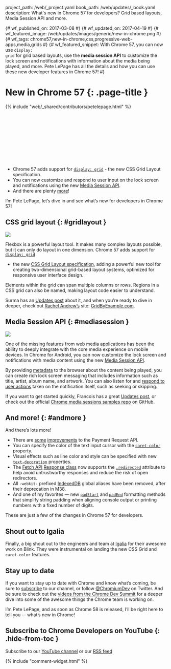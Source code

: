 project_path: /web/_project.yaml
book_path: /web/updates/_book.yaml
description: What's new in Chrome 57 for developers? Grid based layouts, Media Session API and more.

{# wf_published_on: 2017-03-08 #}
{# wf_updated_on: 2017-04-19 #}
{# wf_featured_image: /web/updates/images/generic/new-in-chrome.png #}
{# wf_tags: chrome57,new-in-chrome,css,progressive-web-apps,media,grids #}
{# wf_featured_snippet: With Chrome 57, you can now use <code>display: grid</code> for grid based layouts, use the <b>media session API</b> to customize the lock screen and notifications with information about the media being played, and more. Pete LePage has all the details and how you can use these new developer features in Chrome 57! #}

# New in Chrome 57 {: .page-title }

{% include "web/_shared/contributors/petelepage.html" %}

<div class="clearfix"></div>

<div class="video-wrapper">
  <iframe class="devsite-embedded-youtube-video" data-video-id="57Scec2XPd0"
          data-autohide="1" data-showinfo="0" frameborder="0" allowfullscreen>
  </iframe>
</div>


* Chrome 57 adds support for [`display: grid`](#gridlayout) - the new 
  CSS Grid Layout specification.
* You can now customize and respond to user input on the lock screen and
  notifications using the new [Media Session API](#mediasession).
* And there are plenty [more](#andmore)!

<div class="clearfix"></div>

I’m Pete LePage, let’s dive in and see what’s new for developers in Chrome 57! 

<div class="clearfix"></div>

## CSS grid layout {: #gridlayout }

<img src="/web/updates/images/2017/03/nic57/grid-layout.png" class="attempt-right">

Flexbox is a powerful layout tool. It makes many complex layouts possible,
but it can only do layout in one dimension. Chrome 57 adds support for
[`display: grid`](https://developer.mozilla.org/en-US/docs/Learn/CSS/CSS_layout/Grids)
- the new [CSS Grid Layout specification](https://www.w3.org/TR/css3-grid-layout/),
adding a powerful new tool for creating two-dimensional grid-based layout
systems, optimized for responsive user interface design.

Elements within the grid can span multiple columns or rows. Regions in a
CSS grid can also be named, making layout code easier to understand. 

<div class="clearfix"></div>

Surma has an [Updates post](/web/updates/2017/01/css-grid) about it, and
when you’re ready to dive in deeper, check out
[Rachel Andrew’s](https://twitter.com/rachelandrew) site:
[GridByExample.com](http://gridbyexample.com/).

## Media Session API {: #mediasession }

<img src="/web/updates/images/2017/02/with-media-session.png" class="attempt-left">

One of the missing features from web media applications has been the
ability to deeply integrate with the core media experience on mobile devices.
In Chrome for Android, you can now customize the lock screen and notifications
with media content using the new [Media Session API](https://wicg.github.io/mediasession/).

By providing [metadata](/web/updates/2017/02/media-session#set_metadata) to the
browser about the content being played, you can create rich lock screen
messaging that includes information such as title, artist, album name, and
artwork. You can also listen for and
[respond to user actions](/web/updates/2017/02/media-session#previous_track_next_track)
taken on the notification itself, such as seeking or skipping.

If you want to get started quickly, Francois has a great
[Updates post](/web/updates/2017/02/media-session), or check out the official
[Chrome media sessions samples repo](https://googlechrome.github.io/samples/media-session/)
on GitHub. 


## And more! {: #andmore }

And there’s lots more!

* There are [some](/web/updates/2017/01/payment-request-updates)
  [improvements](/web/updates/2017/01/payment-request-updates#paymentmethoddata_supports_basic-card)
  to the Payment Request API.
* You can specify the color of the text input cursor with the
  [`caret-color`](https://www.chromestatus.com/feature/5720917787279360)
  property.
* Visual effects such as line color and style can be specified with new 
  [`text-decoration`](https://developer.mozilla.org/en-US/docs/Web/CSS/text-decoration)
  properties.
* The [Fetch API](https://developer.mozilla.org/en-US/docs/Web/API/Fetch_API)
  [Response class](https://developer.mozilla.org/en-US/docs/Web/API/Response)
  now supports the
  [`.redirected`](https://developer.mozilla.org/en-US/docs/Web/API/Response/redirected)
  attribute to help avoid untrustworthy responses and reduce the risk of open
  redirectors. 
* All `-webkit-` prefixed [IndexedDB](https://developer.mozilla.org/en-US/docs/Web/API/IndexedDB_API)
  global aliases have been removed, after
  their deprecation in M38. 
* And one of my favorites &mdash; new
  [`padStart`](https://developer.mozilla.org/en-US/docs/Web/JavaScript/Reference/Global_Objects/String/padStart)
  and 
  [`padEnd`](https://developer.mozilla.org/en-US/docs/Web/JavaScript/Reference/Global_Objects/String/padEnd)
  formatting methods that simplify string padding when aligning console output
  or printing numbers with a fixed number of digits.

These are just a few of the changes in Chrome 57 for developers. 

## Shout out to Igalia

Finally, a big shout out to the engineers and team at 
[Igalia](https://www.igalia.com/) for their awesome work on Blink. They
were instrumental on landing the new CSS Grid and `caret-color` features.

## Stay up to date

If you want to stay up to date with Chrome and know what’s coming, be sure to
[subscribe](https://goo.gl/6FP1a5) to our channel, or follow 
[@ChromiumDev](//twitter.com/chromiumdev) on Twitter. And be sure to check out the
[videos from the Chrome Dev Summit](https://www.youtube.com/playlist?list=PLNYkxOF6rcIBTs2KPy1E6tIYaWoFcG3uj)
for a deeper dive into some of the awesome things the Chrome team is working on.

I’m Pete LePage, and as soon as Chrome 58 is released, I’ll be right here
to tell you -- what’s new in Chrome!

## Subscribe to Chrome Developers on YouTube {: .hide-from-toc }
Subscribe to our [YouTube channel](https://goo.gl/6FP1a5) or our 
[RSS feed](/web/shows/rss.xml)

{% include "comment-widget.html" %}
